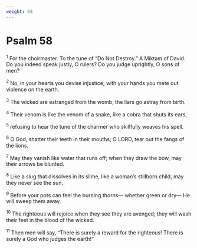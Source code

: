 ```yaml
---
weight: 58
---
```


# Psalm 58

<sup>1</sup> For the choirmaster. To the tune of “Do Not Destroy.” A Miktam of David. Do you indeed speak justly, O rulers? Do you judge uprightly, O sons of men? 

<sup>2</sup> No, in your hearts you devise injustice; with your hands you mete out violence on the earth. 

<sup>3</sup> The wicked are estranged from the womb; the liars go astray from birth. 

<sup>4</sup> Their venom is like the venom of a snake, like a cobra that shuts its ears, 

<sup>5</sup> refusing to hear the tune of the charmer who skillfully weaves his spell. 

<sup>6</sup> O God, shatter their teeth in their mouths; O LORD, tear out the fangs of the lions. 

<sup>7</sup> May they vanish like water that runs off; when they draw the bow, may their arrows be blunted. 

<sup>8</sup> Like a slug that dissolves in its slime, like a woman’s stillborn child, may they never see the sun. 

<sup>9</sup> Before your pots can feel the burning thorns— whether green or dry— He will sweep them away. 

<sup>10</sup> The righteous will rejoice when they see they are avenged; they will wash their feet in the blood of the wicked. 

<sup>11</sup> Then men will say, “There is surely a reward for the righteous! There is surely a God who judges the earth!” 



